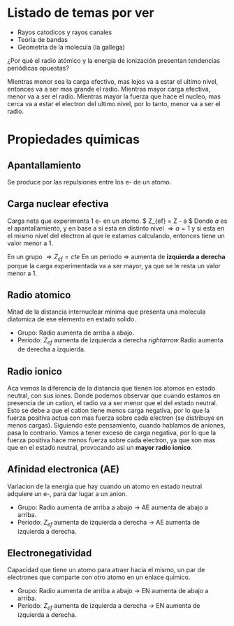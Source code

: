 # Listado de temas por ver

* Rayos catodicos y rayos canales
* Teoria de bandas
* Geometria de la molecula (la gallega)

¿Por qué el radio atómico y la energía de ionización presentan tendencias periódicas opuestas?

Mientras menor sea la carga efectivo, mas lejos va a estar el ultimo nivel, entonces va a ser mas grande el radio. Mientras mayor carga efectiva, menor va a ser el radio.
Mientras mayor la fuerza que hace el nucleo, mas cerca va a estar el electron del ultimo nivel, por lo tanto, menor va a ser el radio.

# Propiedades quimicas

## Apantallamiento 

Se produce por las repulsiones entre los e- de un atomo.

## Carga nuclear efectiva

Carga neta que experimenta 1 e- en un atomo.
$ Z_{ef} = Z - a $
Donde $a$ es el apantallamiento, y en base a si esta en distinto nivel $\Longrightarrow a = 1$ y si esta en el mismo nivel del electron al que le estamos calculando, entonces tiene un valor menor a 1.

En un grupo $\Longrightarrow Z_{ef} = cte$
En un periodo $\Longrightarrow$ aumenta de **izquierda a derecha** porque la carga experimentada va a ser mayor, ya que se le resta un valor menor a 1.

## Radio atomico

Mitad de la distancia internuclear minima que presenta una molecula diatomica de ese elemento en estado solido. 

* Grupo: Radio aumenta de arriba a abajo.
* Periodo: $Z_{ef}$ aumenta de izquierda a derecha $rightarrow$ Radio aumenta de derecha a izquierda.

## Radio ionico

Aca vemos la diferencia de la distancia que tienen los atomos en estado neutral, con sus iones. Donde podemos observar que cuando estamos en presencia de un cation, el radio va a ser menor que el del estado neutral. Esto se debe a que el cation tiene menos carga negativa, por lo que la fuerza positiva actua con mas fuerza sobre cada electron (se distribuye en menos cargas).
Siguiendo este pensamiento, cuando hablamos de aniones, pasa lo contrario. Vamos a tener exceso de carga negativa, por lo que la fuerza positiva hace menos fuerza sobre cada electron, ya que son mas que en el estado neutral, provocando asi un **mayor radio ionico**.

## Afinidad electronica (AE)

Variacion de la energia que hay cuando un atomo en estado neutral adquiere un e-, para dar lugar a un anion.

* Grupo: Radio aumenta de arriba a abajo $\rightarrow$ AE aumenta de abajo a arriba.
* Periodo: $Z_{ef}$ aumenta de izquierda a derecha $\rightarrow$ AE aumenta de izquierda a derecha.

## Electronegatividad

Capacidad que tiene un atomo para atraer hacia el mismo, un par de electrones que comparte con otro atomo en un enlace quimico.

* Grupo: Radio aumenta de arriba a abajo $\rightarrow$ EN aumenta de abajo a arriba.
* Periodo: $Z_{ef}$ aumenta de izquierda a derecha $\rightarrow$ EN aumenta de izquierda a derecha.
